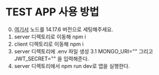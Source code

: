 # TEST APP 사용 방법

0. [여기서](https://velog.io/@gonudayo/ubuntu-%ED%99%98%EA%B2%BD%EC%97%90-node.js-%EC%B4%88%EA%B0%84%EB%8B%A8-%EC%84%B8%ED%8C%85) 노드를 14.17.6 버전으로 세팅해주세요.
1. server 디렉토리로 이동해 npm i
2. client 디렉토리로 이동해 npm i
3. server 디렉토리에 .env 파일 생성
   3.1 MONGO_URI="" 그리고 JWT_SECRET="" 을 입력해준다.
4. server 디렉토리에서 npm run dev로 앱을 실행한다.
